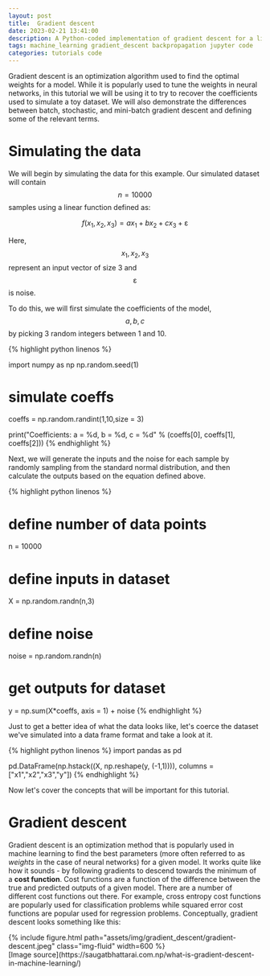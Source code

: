 ```yaml
---
layout: post
title:  Gradient descent
date: 2023-02-21 13:41:00
description: A Python-coded implementation of gradient descent for a linear regression on simulated data
tags: machine_learning gradient_descent backpropagation jupyter code
categories: tutorials code
---
```


Gradient descent is an optimization algorithm used to find the optimal weights for a model. While it is popularly used to tune the weights in neural networks, in this tutorial we will be using it to try to recover the coefficients used to simulate a toy dataset. We will also demonstrate the differences between batch, stochastic, and mini-batch gradient descent and defining some of the relevant terms.

# Simulating the data

We will begin by simulating the data for this example. Our simulated dataset will contain $$n=10000$$ samples using a linear function defined as:

$$
f(x_1, x_2, x_3) = ax_1 + bx_2 + cx_3 + \upepsilon
$$ 

Here, $${x_1,x_2,x_3}$$ represent an input vector of size 3 and $$\upepsilon$$ is noise.

To do this, we will first simulate the coefficients of the model, $$a,b,c$$ by picking 3 random integers between 1 and 10.
 
{% highlight python linenos %}

 import numpy as np
 np.random.seed(1)
 
 # simulate coeffs 
 coeffs = np.random.randint(1,10,size = 3)
 
 print("Coefficients: a = %d, b = %d, c = %d" % (coeffs[0], coeffs[1], coeffs[2]))
{% endhighlight %}

Next, we will generate the inputs and the noise for each sample by randomly sampling from the standard normal distribution, and then calculate the outputs based on the equation defined above.

{% highlight python linenos %}

 # define number of data points
 n = 10000

 # define inputs in dataset
 X = np.random.randn(n,3)

 # define noise
 noise = np.random.randn(n)

 # get outputs for dataset
 y = np.sum(X*coeffs, axis = 1) + noise
{% endhighlight %}  

Just to get a better idea of what the data looks like, let's coerce the dataset we've simulated into a data frame format and take a look at it.

{% highlight python linenos %}
 import pandas as pd

 pd.DataFrame(np.hstack((X, np.reshape(y, (-1,1)))), columns = ["x1","x2","x3","y"])
{% endhighlight %}  

Now let's cover the concepts that will be important for this tutorial.

# Gradient descent
Gradient descent is an optimization method that is popularly used in machine learning to find the best parameters (more often referred to as _weights_ in the case of neural networks) for a given model. It works quite like how it sounds - by following gradients to descend towards the minimum of a **cost function**. Cost functions are a function of the difference between the true and predicted outputs of a given model. There are a number of different cost functions out there. For example, cross entropy cost functions are popularly used for classification problems while squared error cost functions are popular used for regression problems. Conceptually, gradient descent looks something like this:

<div class="row mt-3">
    <div class="col-sm mt-3 mt-md-0">
        {% include figure.html path="assets/img/gradient_descent/gradient-descent.jpeg" class="img-fluid" width=600 %}
    </div>
</div>
[Image source](https://saugatbhattarai.com.np/what-is-gradient-descent-in-machine-learning/)
